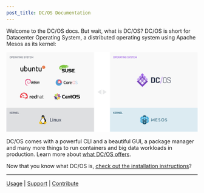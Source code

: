 ```yaml
---
post_title: DC/OS Documentation
---
```


Welcome to the DC/OS docs. But wait, what is DC/OS? DC/OS is short for Datacenter Operating System, a distributed operating system using Apache Mesos as its kernel:

![Local vs Distributed OS](img/comparison.png)

DC/OS comes with a powerful CLI and a beautiful GUI, a package manager and many more things to run containers and big data workloads in production. Learn more about [what DC/OS offers](/docs/latest/overview/what-is-dcos/).

Now that you know what DC/OS is, [check out the installation instructions](/docs/1.8/administration/installing/)?

---

[Usage](/docs/1.8/usage/) | [Support](/docs/1.8/support/) | [Contribute](https://dcos.io/contribute)

